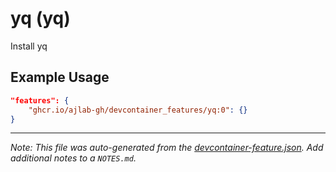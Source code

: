
# yq (yq)

Install yq

## Example Usage

```json
"features": {
    "ghcr.io/ajlab-gh/devcontainer_features/yq:0": {}
}
```





---

_Note: This file was auto-generated from the [devcontainer-feature.json](https://github.com/ajlab-gh/devcontainer_features/blob/main/src/yq/devcontainer-feature.json).  Add additional notes to a `NOTES.md`._
